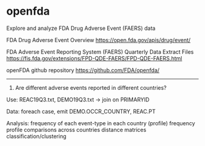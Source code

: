 # openfda

Explore and analyze FDA Drug Adverse Event (FAERS) data

FDA Drug Adverse Event Overview
https://open.fda.gov/apis/drug/event/

FDA Adverse Event Reporting System (FAERS) Quarterly Data Extract Files
https://fis.fda.gov/extensions/FPD-QDE-FAERS/FPD-QDE-FAERS.html

openFDA github repository
https://github.com/FDA/openfda/

------------------------------------------------------------------------------------------

1.  Are different adverse events reported in different countries?

Use:  REAC19Q3.txt, DEMO19Q3.txt -> join on PRIMARYID

Data:  foreach case, emit DEMO.OCCR_COUNTRY, REAC.PT

Analysis:  frequency of each event-type in each country (profile)
	   frequency profile comparisons across countries
	   distance matrices
	   classification/clustering

